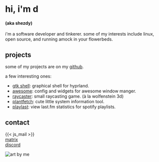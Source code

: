 # hi, i'm d
#### (aka shezdy)

i'm a software developer and tinkerer. some of my interests include linux, open source, and running amock in your flowerbeds.

## projects
some of my projects are on my [github](https://github.com/ddmetz).

a few interesting ones:

- [gtk shell](https://github.com/ddmetz/ags-dots): graphical shell for hyprland.
- [awesome](https://github.com/ddmetz/awesome): config and widgets for awesome window manger.
- [raycaster](https://github.com/ddmetz/raycaster): small raycasting game. (à la wolfenstein 3d)
- [plantfetch](https://github.com/ddmetz/plantfetch): cute little system information tool.
- [playlast](https://github.com/ddmetz/playlast): view last.fm statistics for spotify playlists.


## contact

{{< js_mail >}}  
[matrix](https://matrix.to/#/@shezdy:envs.net "@shezdy:envs.net")  
[discord](https://discord.com/users/210510358195077123 "shezdy")

![art by me](/img/image.png)
